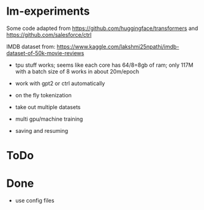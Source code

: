 # lm-experiments

Some code adapted from https://github.com/huggingface/transformers and https://github.com/salesforce/ctrl

IMDB dataset from: https://www.kaggle.com/lakshmi25npathi/imdb-dataset-of-50k-movie-reviews

-   tpu stuff works; seems like each core has 64/8=8gb of ram; only 117M with a batch size of 8 works in about 20m/epoch

-   work with gpt2 or ctrl automatically

-   on the fly tokenization
-   take out multiple datasets
-   multi gpu/machine training
-   saving and resuming

# ToDo

# Done

-   use config files
